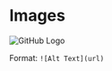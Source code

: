 # Images

![GitHub Logo](https://avatars2.githubusercontent.com/u/907219?s=460&v=4)

Format: `![Alt Text](url)`